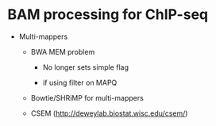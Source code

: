 # BAM processing for ChIP-seq

* Multi-mappers

	* BWA MEM problem
	
		* No longer sets simple flag
		
		* if using filter on MAPQ
		
	* Bowtie/SHRiMP for multi-mappers

	* CSEM (http://deweylab.biostat.wisc.edu/csem/)

	